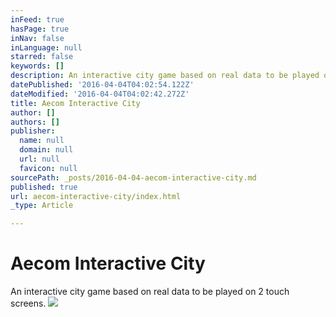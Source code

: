 ```yaml
---
inFeed: true
hasPage: true
inNav: false
inLanguage: null
starred: false
keywords: []
description: An interactive city game based on real data to be played on 2 touch screens.
datePublished: '2016-04-04T04:02:54.122Z'
dateModified: '2016-04-04T04:02:42.272Z'
title: Aecom Interactive City
author: []
authors: []
publisher:
  name: null
  domain: null
  url: null
  favicon: null
sourcePath: _posts/2016-04-04-aecom-interactive-city.md
published: true
url: aecom-interactive-city/index.html
_type: Article

---
```

# Aecom Interactive City

An interactive city game based on real data to be played on 2 touch screens.
![](https://the-grid-user-content.s3-us-west-2.amazonaws.com/d7c78a35-666b-4d3b-8a7e-27a88b71f4ec.jpg)